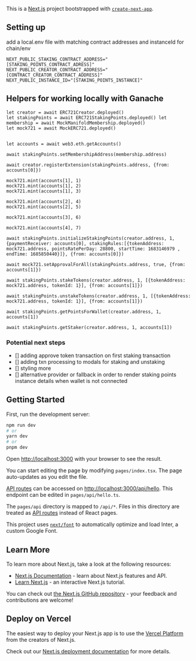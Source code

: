This is a [Next.js](https://nextjs.org/) project bootstrapped with [`create-next-app`](https://github.com/vercel/next.js/tree/canary/packages/create-next-app).

## Setting up
add a local.env file with matching contract addresses and instanceId for chain/env
```
NEXT_PUBLIC_STAKING_CONTRACT_ADDRESS="[STAKING_POINTS_CONTRACT_ADRESS]"
NEXT_PUBLIC_CREATOR_CONTRACT_ADDRESS="[CONTRACT_CREATOR_CONTRACT_ADDRESS]"
NEXT_PUBLIC_INSTANCE_ID="[STAKING_POINTS_INSTANCE]"
```
## Helpers for working locally with Ganache
```
let creator = await ERC721Creator.deployed()
let stakingPoints = await ERC721StakingPoints.deployed() let membership = await MockManifoldMembership.deployed()
let mock721 = await MockERC721.deployed()


let accounts = await web3.eth.getAccounts()

await stakingPoints.setMembershipAddress(membership.address)

await creator.registerExtension(stakingPoints.address, {from: accounts[0]})

mock721.mint(accounts[1], 1)
mock721.mint(accounts[1], 2)
mock721.mint(accounts[1], 3)

mock721.mint(accounts[2], 4)
mock721.mint(accounts[2], 5)

mock721.mint(accounts[3], 6)

mock721.mint(accounts[4], 7)

await stakingPoints.initializeStakingPoints(creator.address, 1, {paymentReceiver: accounts[0], stakingRules:[{tokenAddress: mock721.address, pointsRatePerDay: 28800, startTime: 1683146979 , endTime: 1685850440}]}, {from: accounts[0]})

await mock721.setApprovalForAll(stakingPoints.address, true, {from: accounts[1]})

await stakingPoints.stakeTokens(creator.address, 1, [{tokenAddress: mock721.address, tokenId: 1}], {from: accounts[1]})

await stakingPoints.unstakeTokens(creator.address, 1, [{tokenAddress: mock721.address, tokenId: 1}], {from: accounts[1]})

await stakingPoints.getPointsForWallet(creator.address, 1, accounts[1])

await stakingPoints.getStaker(creator.address, 1, accounts[1])
```

### Potential next steps
- [] adding approve token transaction on first staking transaction
- [] adding txn processing to modals for staking and unstaking
- [] styling more
- [] alternative provider or fallback in order to render staking points instance details when wallet is not connected
## Getting Started

First, run the development server:

```bash
npm run dev
# or
yarn dev
# or
pnpm dev
```

Open [http://localhost:3000](http://localhost:3000) with your browser to see the result.

You can start editing the page by modifying `pages/index.tsx`. The page auto-updates as you edit the file.

[API routes](https://nextjs.org/docs/api-routes/introduction) can be accessed on [http://localhost:3000/api/hello](http://localhost:3000/api/hello). This endpoint can be edited in `pages/api/hello.ts`.

The `pages/api` directory is mapped to `/api/*`. Files in this directory are treated as [API routes](https://nextjs.org/docs/api-routes/introduction) instead of React pages.

This project uses [`next/font`](https://nextjs.org/docs/basic-features/font-optimization) to automatically optimize and load Inter, a custom Google Font.

## Learn More

To learn more about Next.js, take a look at the following resources:

- [Next.js Documentation](https://nextjs.org/docs) - learn about Next.js features and API.
- [Learn Next.js](https://nextjs.org/learn) - an interactive Next.js tutorial.

You can check out [the Next.js GitHub repository](https://github.com/vercel/next.js/) - your feedback and contributions are welcome!

## Deploy on Vercel

The easiest way to deploy your Next.js app is to use the [Vercel Platform](https://vercel.com/new?utm_medium=default-template&filter=next.js&utm_source=create-next-app&utm_campaign=create-next-app-readme) from the creators of Next.js.

Check out our [Next.js deployment documentation](https://nextjs.org/docs/deployment) for more details.
